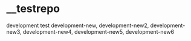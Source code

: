 # __testrepo
development test
development-new, development-new2, development-new3, development-new4, development-new5, development-new6